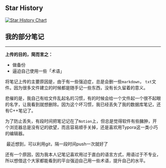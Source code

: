 ## Star History

[![Star History Chart](https://api.star-history.com/svg?repos=indexss/Notes&type=Timeline)](https://star-history.com/#indexss/Notes&Timeline)

## 我的部分笔记

---

**上传的目的，简而言之：**

- 做备份
- 逼迫自己使用一些「术语」

​		将笔记上传的主要原因是，由于有一些强迫症，总是会删一些`markdown`， `txt`文件。因为很多文件建立的时候都是随手记一些东西，没有长久留着的意义。

​		悲催的是，我自己有给文件乱起名的习惯，有的时候会给一个文件起一个很不起眼的名字，让我看到就想删除。因为这个坏习惯，我已经丢失了我的数据库笔记，还有C++笔记了。

​		为了防止丢失，有段时间把笔记记在了`Notion`上，但总是觉得软件有些臃肿，开个浏览器总是没有记的欲望，而且容易顺手关掉，还是喜欢用Typora这一类小巧的编辑器。

​		最近想到，可以利用git，隔一段时间push一次就好了

​		还有一个原因，因为我本人记笔记喜欢用过于直白的语言方式，用语过于不专业，所以想借这个大家都能看到的平台强迫自己用一些术语，提升自己的水平。
